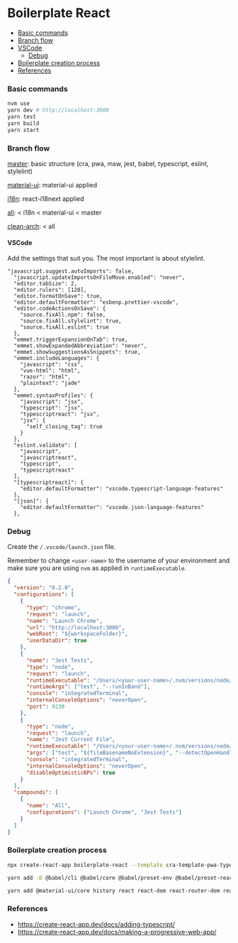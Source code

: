 # Boilerplate React

- [Basic commands](#basic-commands)
- [Branch flow](#branch-flow)
- [VSCode](#vscode)
  - [Debug](#debug)
- [Boilerplate creation process](#boilerplate-creation-process)
- [References](#references)

### Basic commands

```bash
nvm use
yarn dev # http://localhost:3000
yarn test
yarn build
yarn start
```

### Branch flow

[master](https://github.com/jefferson-william/boilerplate-react): basic structure (cra, pwa, msw, jest, babel, typescript, eslint, stylelint)

[material-ui](https://github.com/jefferson-william/boilerplate-react/tree/material-ui): material-ui applied

[i18n](https://github.com/jefferson-william/boilerplate-react/tree/i18n): react-i18next applied

[all](https://github.com/jefferson-william/boilerplate-react/tree/all): < i18n < material-ui < master

[clean-arch](https://github.com/jefferson-william/boilerplate-react/tree/clean-arch): < all

#### VSCode

Add the settings that suit you. The most important is about stylelint.

```
"javascript.suggest.autoImports": false,
  "javascript.updateImportsOnFileMove.enabled": "never",
  "editor.tabSize": 2,
  "editor.rulers": [120],
  "editor.formatOnSave": true,
  "editor.defaultFormatter": "esbenp.prettier-vscode",
  "editor.codeActionsOnSave": {
    "source.fixAll.npm": false,
    "source.fixAll.stylelint": true,
    "source.fixAll.eslint": true
  },
  "emmet.triggerExpansionOnTab": true,
  "emmet.showExpandedAbbreviation": "never",
  "emmet.showSuggestionsAsSnippets": true,
  "emmet.includeLanguages": {
    "javascript": "css",
    "vue-html": "html",
    "razor": "html",
    "plaintext": "jade"
  },
  "emmet.syntaxProfiles": {
    "javascript": "jsx",
    "typescript": "jsx",
    "typescriptreact": "jsx",
    "jsx": {
      "self_closing_tag": true
    }
  },
  "eslint.validate": [
    "javascript",
    "javascriptreact",
    "typescript",
    "typescriptreact"
  ],
  "[typescriptreact]": {
    "editor.defaultFormatter": "vscode.typescript-language-features"
  },
  "[json]": {
    "editor.defaultFormatter": "vscode.json-language-features"
  },
```

### Debug

Create the `/.vscode/launch.json` file.

Remember to change `<user-name>` to the username of your environment and make sure you are using `nvm` as applied in `runtimeExecutable`.

```json
{
  "version": "0.2.0",
  "configurations": [
    {
      "type": "chrome",
      "request": "launch",
      "name": "Launch Chrome",
      "url": "http://localhost:3000",
      "webRoot": "${workspaceFolder}",
      "userDataDir": true
    },
    {
      "name": "Jest Tests",
      "type": "node",
      "request": "launch",
      "runtimeExecutable": "/Users/<your-user-name>/.nvm/versions/node/v14.17.3/bin/yarn",
      "runtimeArgs": ["test", "--runInBand"],
      "console": "integratedTerminal",
      "internalConsoleOptions": "neverOpen",
      "port": 9230
    },
    {
      "type": "node",
      "request": "launch",
      "name": "Jest Current File",
      "runtimeExecutable": "/Users/<your-user-name>/.nvm/versions/node/v14.17.3/bin/yarn",
      "args": ["test", "${fileBasenameNoExtension}", "--detectOpenHandles"],
      "console": "integratedTerminal",
      "internalConsoleOptions": "neverOpen",
      "disableOptimisticBPs": true
    }
  ],
  "compounds": [
    {
      "name": "All",
      "configurations": ["Launch Chrome", "Jest Tests"]
    }
  ]
}
```

### Boilerplate creation process

```bash
npx create-react-app boilerplate-react --template cra-template-pwa-typescript

yarn add -D @babel/cli @babel/core @babel/preset-env @babel/preset-react @babel/preset-typescript @babel/runtime @commitlint/cli @commitlint/config-conventional @testing-library/dom @testing-library/jest-dom @testing-library/react @types/jest @types/node @types/react @types/react-router-dom @types/react-dom @types/styled-components @typescript-eslint/eslint-plugin @typescript-eslint/parser babel-jest babel-loader babel-plugin-import babel-plugin-styled-components commitizen cz-conventional-changelog eslint eslint-config-airbnb eslint-config-airbnb-typescript eslint-config-prettier eslint-plugin-import eslint-plugin-jest eslint-plugin-jsx-a11y eslint-plugin-prettier eslint-plugin-react eslint-plugin-react-hooks eslint-plugin-import-helpers eslint-import-resolver-typescript husky jest jest-transform-stub jest-styled-components lint-staged mutationobserver-shim prettier stylelint stylelint-config-prettier stylelint-config-rational-declaration stylelint-config-recommended stylelint-config-recommended-scss stylelint-order stylelint-prettier stylelint-scss ts-jest ts-loader typescript @hot-loader/react-dom react-app-rewire-hot-loader customize-cra react-app-rewired react-app-rewire-aliases babel-plugin-module-resolver msw jest-watch-typeahead

yarn add @material-ui/core history react react-dom react-router-dom react-hot-loader styled-components workbox-background-sync workbox-broadcast-update workbox-cacheable-response workbox-core workbox-expiration workbox-google-analytics workbox-navigation-preload workbox-precaching workbox-range-requests workbox-routing workbox-strategies workbox-streams
```

### References

- https://create-react-app.dev/docs/adding-typescript/
- https://create-react-app.dev/docs/making-a-progressive-web-app/
